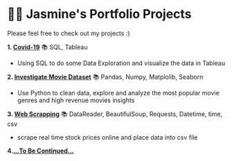 # 👧🏻 Jasmine's Portfolio Projects 

Please feel free to check out my projects :)

**1. [Covid-19](https://github.com/jasmineau/Covid-19)**  📚 SQL, Tableau
- Using SQL to do some Data Exploration and visualize the data in Tableau

**2. [Investigate Movie Dataset](https://github.com/jasmineau/InvestigateMovieDataset)** 📚 Pandas, Numpy, Matplolib, Seaborn
- Use Python to clean data, explore and analyze the most popular movie genres and high revenue movies insights

**3. [Web Scrapping](https://github.com/jasmineau/WebScrapping_StockPrice.git)** 📚 DataReader, BeautifulSoup, Requests, Datetime, time, csv
- scrape real time stock prices online and place data into csv file

**4.[...To Be Continued...](https://github.com/jasmineau/Portfolio)**
